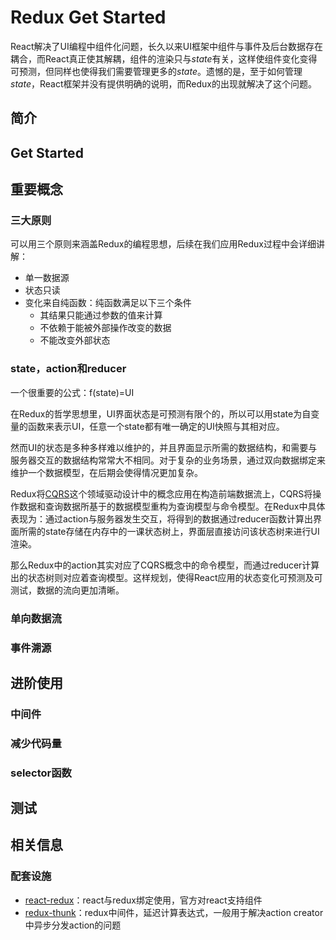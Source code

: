 # Redux Get Started

React解决了UI编程中组件化问题，长久以来UI框架中组件与事件及后台数据存在耦合，而React真正使其解耦，组件的渲染只与*state*有关，这样使组件变化变得可预测，但同样也使得我们需要管理更多的*state*。遗憾的是，至于如何管理*state*，React框架并没有提供明确的说明，而Redux的出现就解决了这个问题。

## 简介

## Get Started
 	

## 重要概念

### 三大原则

可以用三个原则来涵盖Redux的编程思想，后续在我们应用Redux过程中会详细讲解：

- 单一数据源
- 状态只读
- 变化来自纯函数：纯函数满足以下三个条件
	- 其结果只能通过参数的值来计算
	- 不依赖于能被外部操作改变的数据
	- 不能改变外部状态

### state，action和reducer

一个很重要的公式：f(state)=UI

在Redux的哲学思想里，UI界面状态是可预测有限个的，所以可以用state为自变量的函数来表示UI，任意一个state都有唯一确定的UI快照与其相对应。

然而UI的状态是多种多样难以维护的，并且界面显示所需的数据结构，和需要与服务器交互的数据结构常常大不相同。对于复杂的业务场景，通过双向数据绑定来维护一个数据模型，在后期会使得情况更加复杂。

Redux将[CQRS](https://martinfowler.com/bliki/CQRS.html)这个领域驱动设计中的概念应用在构造前端数据流上，CQRS将操作数据和查询数据所基于的数据模型重构为查询模型与命令模型。在Redux中具体表现为：通过action与服务器发生交互，将得到的数据通过reducer函数计算出界面所需的state存储在内存中的一课状态树上，界面层直接访问该状态树来进行UI渲染。

那么Redux中的action其实对应了CQRS概念中的命令模型，而通过reducer计算出的状态树则对应着查询模型。这样规划，使得React应用的状态变化可预测及可测试，数据的流向更加清晰。

### 单向数据流

### 事件溯源

## 进阶使用

### 中间件

### 减少代码量

### selector函数

## 测试

## 相关信息

### 配套设施

- [react-redux](https://github.com/reactjs/react-redux)：react与redux绑定使用，官方对react支持组件
- [redux-thunk](https://github.com/gaearon/redux-thunk)：redux中间件，延迟计算表达式，一般用于解决action creator中异步分发action的问题




